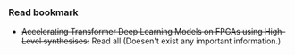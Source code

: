 ### Read bookmark



* ~~Accelerating Transformer Deep Learning Models on FPGAs using High-Level synthesises:~~ Read all (Doesen't exist any important information.)
